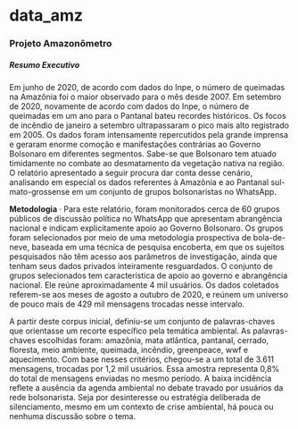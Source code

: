 # data_amz

### Projeto Amazonômetro

##### Resumo Executivo
Em junho de 2020, de acordo com dados do Inpe, o número de queimadas na Amazônia foi o maior observado para o mês desde 2007. Em setembro de 2020, novamente de acordo com dados do Inpe, o número de queimadas em um ano para o Pantanal bateu recordes históricos. Os focos de incêndio de janeiro a setembro ultrapassaram o pico mais alto registrado em 2005. Os dados foram intensamente repercutidos pela grande imprensa e geraram enorme comoção e manifestações contrárias ao Governo Bolsonaro em diferentes segmentos. Sabe-se que Bolsonaro tem atuado timidamente no combate ao desmatamento da vegetação nativa na região. O relatório apresentado a seguir procura dar conta desse cenário, analisando em especial os dados referentes à Amazônia e ao Pantanal sul-mato-grossense em um conjunto de grupos bolsonaristas no WhatsApp.

**Metodologia** · Para este relatório, foram monitorados cerca de 60 grupos públicos de discussão política no WhatsApp que apresentam abrangência nacional e indicam explicitamente apoio ao Governo Bolsonaro. Os grupos foram selecionados por meio de uma metodologia prospectiva de bola-de-neve, baseada em uma técnica de pesquisa encoberta, em que os sujeitos pesquisados não têm acesso aos parâmetros de investigação, ainda que tenham seus dados privados inteiramente resguardados. O conjunto de grupos selecionados tem característica de apoio ao governo e abrangência nacional. Ele reúne aproximadamente 4 mil usuários. Os dados coletados referem-se aos meses de agosto a outubro de 2020, e reúnem um universo de pouco mais de 429 mil mensagens trocadas nesse intervalo. 

A partir deste corpus inicial, definiu-se um conjunto de palavras-chaves que orientasse um recorte específico pela temática ambiental. As palavras-chaves escolhidas foram: amazônia, mata atlântica, pantanal, cerrado, floresta, meio ambiente, queimada, incêndio, greenpeace, wwf e aquecimento. Com base nesses critérios, chegou-se a um total de 3.611 mensagens, trocadas por 1,2 mil usuários. Essa amostra representa 0,8% do total de mensagens enviadas no mesmo período. A baixa incidência reflete a ausência da agenda ambiental no debate travado por usuários da rede bolsonarista. Seja por desinteresse ou estratégia deliberada de silenciamento, mesmo em um contexto de crise ambiental, há pouca ou nenhuma discussão sobre o tema.
